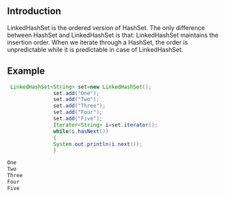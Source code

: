 ## Introduction ##
LinkedHashSet is the ordered version of HashSet. The only difference between HashSet and LinkedHashSet is that: LinkedHashSet maintains the insertion order.
When we iterate through a HashSet, the order is unpredictable while it is predictable in case of LinkedHashSet.

## Example ##
```java
 LinkedHashSet<String> set=new LinkedHashSet();  
               set.add("One");    
               set.add("Two");    
               set.add("Three");   
               set.add("Four");  
               set.add("Five");  
               Iterator<String> i=set.iterator();  
               while(i.hasNext())  
               {  
               System.out.println(i.next());  
               } 
```
```java
One
Two
Three
Four
Five
```